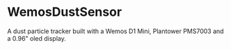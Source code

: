 # WemosDustSensor
A dust particle tracker built with a Wemos D1 Mini, Plantower PMS7003 and a 0.96" oled display.
